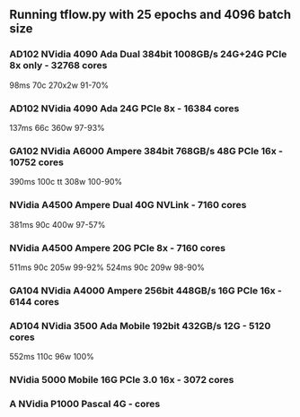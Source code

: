 
## Running tflow.py with 25 epochs and 4096 batch size
### AD102 NVidia 4090 Ada Dual 384bit 1008GB/s 24G+24G PCIe 8x only - 32768 cores
98ms 70c 270x2w 91-70%

### AD102 NVidia 4090 Ada 24G PCIe 8x - 16384 cores
137ms 66c 360w 97-93%

### GA102 NVidia A6000 Ampere 384bit 768GB/s 48G PCIe 16x - 10752 cores
390ms 100c tt 308w 100-90%

### NVidia A4500 Ampere Dual 40G NVLink - 7160 cores
381ms 90c 400w 97-57%

### NVidia A4500 Ampere 20G PCIe 8x - 7160 cores
511ms 90c 205w 99-92%
524ms 90c 209w 98-90%

### GA104 NVidia A4000 Ampere 256bit 448GB/s 16G PCIe 16x - 6144 cores

### AD104 NVidia 3500 Ada Mobile 192bit 432GB/s 12G - 5120 cores
552ms 110c 96w 100%

### NVidia 5000  Mobile 16G PCIe 3.0 16x - 3072 cores

### A NVidia P1000 Pascal 4G - cores
